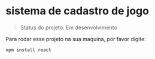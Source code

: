 <h1>sistema de cadastro de jogo</h1>

>Status do projeto: Em desenvolvimento

Para rodar esse projeto na sua maquina, por favor digite:

```
npm install react
```
